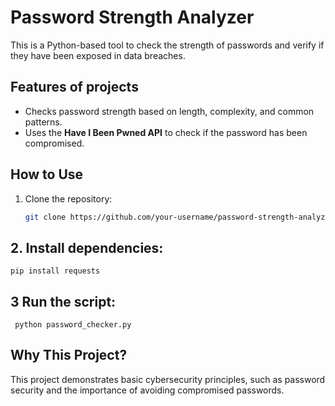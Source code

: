 # Password Strength Analyzer

This is a Python-based tool to check the strength of passwords and verify if they have been exposed in data breaches.

## Features of projects
- Checks password strength based on length, complexity, and common patterns.
- Uses the **Have I Been Pwned API** to check if the password has been compromised.

## How to Use
1. Clone the repository:
   ```bash
   git clone https://github.com/your-username/password-strength-analyzer.git

## 2. Install dependencies:
    pip install requests

## 3 Run the script:
     python password_checker.py

##  Why This Project?
This project demonstrates basic cybersecurity principles, such as password security and the importance of avoiding compromised passwords.


